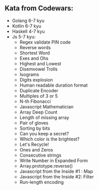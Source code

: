 ## Kata from Codewars:
- Golang 6-7 kyu
- Kotlin 6-7 kyu
- Haskell 4-7 kyu
- Js 5-7 kyu:
  - Regex validate PIN code
  - Reverse words
  - Shortest Word
  - Exes and Ohs
  - Highest and Lowest
  - Disemvowel Trolls
  - Isograms
  - Digits explosion
  - Human readable duration format
  - Duplicate Encoder
  - Multiples of 3 or 5
  - N-th Fibonacci
  - Javascript Mathematician
  - Array Deep Count
  - Length of missing array
  - Pair of gloves
  - Sorting by bits
  - Can you keep a secret?
  - Which color is the brightest?
  - Let's Recycle!
  - Ones and Zeros
  - Consecutive strings
  - Write Number in Expanded Form
  - Array.prototype.reverse()
  - Javascript from the Inside #1 : Map
  - Javascript from the Inside #2: Filter
  - Run-length encoding
